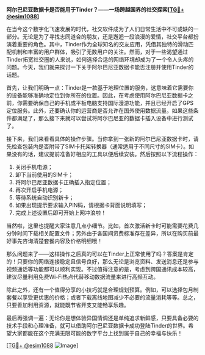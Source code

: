**阿尔巴尼亚数据卡是否能用于Tinder？——一场跨越国界的社交探索[[TG💪+ @esim1088](https://t.me/s/esim1088)]**

在当今这个数字化飞速发展的时代，社交软件成为了人们日常生活中不可或缺的一部分。无论是为了寻找志同道合的朋友，还是邂逅一段浪漫的爱情，社交平台都扮演着重要的角色。其中，Tinder作为全球知名的交友应用，凭借其独特的滑动匹配机制和丰富的用户群体，吸引了无数用户的关注。然而，对于一些渴望通过Tinder拓宽社交圈的人来说，如何选择合适的网络环境却成为了一个令人头疼的问题。今天，我们就来探讨一下关于阿尔巴尼亚数据卡能否注册并使用Tinder的话题。

首先，让我们明确一点：Tinder是一款基于地理位置的服务，这意味着它需要你的设备能够准确地定位到你所在的位置。因此，在考虑使用阿尔巴尼亚数据卡之前，你需要确保自己的手机或平板电脑支持国际漫游功能，并且已经开启了GPS定位服务。此外，还要确认你的运营商是否允许在国外使用数据流量。如果这些条件都满足了，那么接下来就可以尝试将阿尔巴尼亚的数据卡插入设备中进行测试了。

接下来，我们来看看具体的操作步骤。当你拿到一张新的阿尔巴尼亚数据卡时，请先检查包装内是否附带了SIM卡托架转换器（通常适用于不同尺寸的SIM卡）。如果没有的话，建议提前准备好相应的工具以便后续安装。然后按照以下流程操作：

1. 关闭手机电源；
2. 卸下当前使用的SIM卡；
3. 将阿尔巴尼亚数据卡正确插入指定位置；
4. 再次开启手机电源；
5. 等待系统自动识别新卡；
6. 如果出现提示要求输入PIN码，请根据卡背面说明填写；
7. 完成上述设置后即可开始上网冲浪啦！

当然啦，这里也提醒大家注意几点小细节。比如，首次激活新卡时可能需要花费几分钟时间下载相关配置文件；另外由于各国间资费标准存在差异，所以在购买前最好事先咨询清楚套餐内容及价格明细哦！

那么问题来了——这样操作之后真的可以在Tinder上正常使用了吗？答案是肯定的！只要你的网络连接稳定且信号良好，那么无论是浏览资料、发送消息还是参与视频通话等功能都可以顺利实现。不过值得注意的是，考虑到跨国通讯成本较高，建议尽量利用免费Wi-Fi热点代替移动数据流量来进行高频互动。

除此之外，还有一个值得分享的小技巧就是合理规划预算。例如，可以选择包月制套餐以享受更优惠的价格；或者下载离线地图减少不必要的流量消耗等等。总之，只要善加利用资源，就能既节省开支又能畅享乐趣。

最后再强调一遍：无论你是想体验异国情调还是单纯追求新鲜感，只要具备必要的技术手段和心理准备，就可以借助阿尔巴尼亚数据卡成功登陆Tinder的世界。希望大家都能在这个充满无限可能的数字平台上找到属于自己的幸福与快乐！

[[TG💪+ @esim1088](https://t.me/s/esim1088) ![Image](https://i.postimg.cc/4NQfJmqS/Snipaste-2025-05-13-00-14-12.png)]